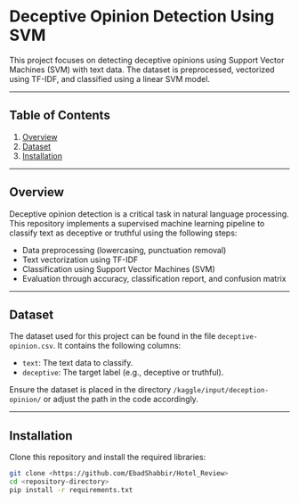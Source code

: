 # Deceptive Opinion Detection Using SVM

This project focuses on detecting deceptive opinions using Support Vector Machines (SVM) with text data. The dataset is preprocessed, vectorized using TF-IDF, and classified using a linear SVM model.

---

## Table of Contents

1. [Overview](#overview)  
2. [Dataset](#dataset)  
3. [Installation](#installation)  


---

## Overview

Deceptive opinion detection is a critical task in natural language processing. This repository implements a supervised machine learning pipeline to classify text as deceptive or truthful using the following steps:
- Data preprocessing (lowercasing, punctuation removal)
- Text vectorization using TF-IDF
- Classification using Support Vector Machines (SVM)
- Evaluation through accuracy, classification report, and confusion matrix

---

## Dataset

The dataset used for this project can be found in the file `deceptive-opinion.csv`. It contains the following columns:
- `text`: The text data to classify.
- `deceptive`: The target label (e.g., deceptive or truthful).

Ensure the dataset is placed in the directory `/kaggle/input/deception-opinion/` or adjust the path in the code accordingly.

---

## Installation

Clone this repository and install the required libraries:

```bash
git clone <https://github.com/EbadShabbir/Hotel_Review>
cd <repository-directory>
pip install -r requirements.txt
